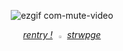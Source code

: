  <p align="center"

 ### ![ezgif com-mute-video](https://github.com/user-attachments/assets/161f06c4-d072-4510-91d4-798bc21bb1fc)
<p align="center"

[*rentry !*](rentry.co/odysseyduo) <img
        src="https://files.catbox.moe/7xun58.gif" 
        width=3%
        title="My Image"
        alt="My Image"
    /> [*strwpge*](loserduo.straw.page)
